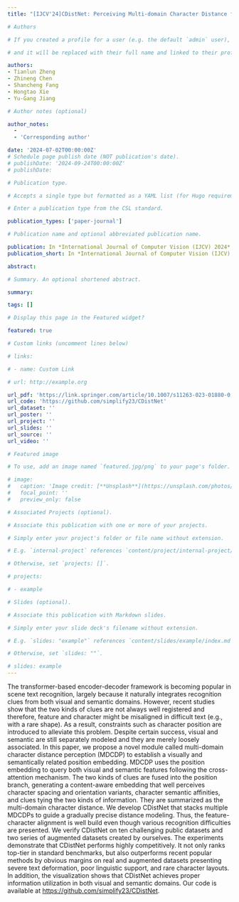 ```yaml
---
title: "[IJCV'24]CDistNet: Perceiving Multi-domain Character Distance for Robust Text Recognition"

# Authors

# If you created a profile for a user (e.g. the default `admin` user), write the username (folder name) here

# and it will be replaced with their full name and linked to their profile.

authors:
- Tianlun Zheng
- Zhineng Chen
- Shancheng Fang
- Hongtao Xie
- Yu-Gang Jiang

# Author notes (optional)

author_notes:
  - 
  - 'Corresponding author'

date: '2024-07-02T00:00:00Z'
# Schedule page publish date (NOT publication's date).
# publishDate: '2024-09-24T00:00:00Z'
# publishDate: 

# Publication type.

# Accepts a single type but formatted as a YAML list (for Hugo requirements).

# Enter a publication type from the CSL standard.

publication_types: ['paper-journal']

# Publication name and optional abbreviated publication name.

publication: In *International Journal of Computer Vision (IJCV) 2024*
publication_short: In *International Journal of Computer Vision (IJCV) 2024*

abstract: 

# Summary. An optional shortened abstract.

summary: 

tags: []

# Display this page in the Featured widget?

featured: true

# Custom links (uncomment lines below)

# links:

# - name: Custom Link

# url: http://example.org

url_pdf: 'https://link.springer.com/article/10.1007/s11263-023-01880-0'
url_code: 'https://github.com/simplify23/CDistNet'
url_dataset: ''
url_poster: ''
url_project: ''
url_slides: ''
url_source: ''
url_video: ''

# Featured image

# To use, add an image named `featured.jpg/png` to your page's folder.

# image:
#   caption: 'Image credit: [**Unsplash**](https://unsplash.com/photos/pLCdAaMFLTE)'
#   focal_point: ''
#   preview_only: false

# Associated Projects (optional).

# Associate this publication with one or more of your projects.

# Simply enter your project's folder or file name without extension.

# E.g. `internal-project` references `content/project/internal-project/index.md`.

# Otherwise, set `projects: []`.

# projects:

# - example

# Slides (optional).

# Associate this publication with Markdown slides.

# Simply enter your slide deck's filename without extension.

# E.g. `slides: "example"` references `content/slides/example/index.md`.

# Otherwise, set `slides: ""`.

# slides: example
---
```

The transformer-based encoder-decoder framework is becoming popular in scene text recognition, largely because it naturally integrates recognition clues from both visual and semantic domains. However, recent studies show that the two kinds of clues are not always well registered and therefore, feature and character might be misaligned in difficult text (e.g., with a rare shape). As a result, constraints such as character position are introduced to alleviate this problem. Despite certain success, visual and semantic are still separately modeled and they are merely loosely associated. In this paper, we propose a novel module called multi-domain character distance perception (MDCDP) to establish a visually and semantically related position embedding. MDCDP uses the position embedding to query both visual and semantic features following the cross-attention mechanism. The two kinds of clues are fused into the position branch, generating a content-aware embedding that well perceives character spacing and orientation variants, character semantic affinities, and clues tying the two kinds of information. They are summarized as the multi-domain character distance. We develop CDistNet that stacks multiple MDCDPs to guide a gradually precise distance modeling. Thus, the feature-character alignment is well build even though various recognition difficulties are presented. We verify CDistNet on ten challenging public datasets and two series of augmented datasets created by ourselves. The experiments demonstrate that CDistNet performs highly competitively. It not only ranks top-tier in standard benchmarks, but also outperforms recent popular methods by obvious margins on real and augmented datasets presenting severe text deformation, poor linguistic support, and rare character layouts. In addition, the visualization shows that CDistNet achieves proper information utilization in both visual and semantic domains. Our code is available at https://github.com/simplify23/CDistNet.
